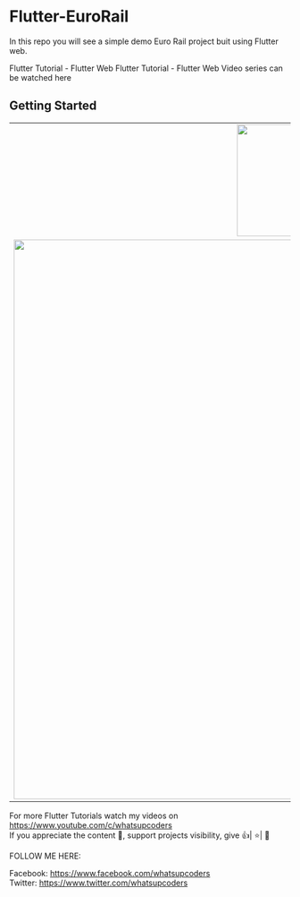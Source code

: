# Flutter-EuroRail
In this repo you will see a simple demo Euro Rail project buit using Flutter web.

Flutter Tutorial - Flutter Web
Flutter Tutorial - Flutter Web Video series can be watched here 

## Getting Started


<div style="text-align: center">
    <table>
        <tr>
            <td style="text-align: center">
                    <img src="https://github.com/whatsupcoders/Flutter-EuroRail/blob/master/flutter_euro_rail_web/assets/small.PNG" width="200"/>
            </td>            
            <td style="text-align: center">              
                     <img src="https://github.com/whatsupcoders/Flutter-EuroRail/blob/master/flutter_euro_rail_web/assets/large.PNG" width="200"/>
            </td>
            <td style="text-align: center">
                    <img src="https://github.com/whatsupcoders/Flutter-EuroRail/blob/master/flutter_euro_rail_web/assets/medium.PNG" width="200"/>
          </td>
           <td style="text-align: center">
                    <img src="https://github.com/whatsupcoders/Flutter-EuroRail/blob/master/flutter_euro_rail_web/assets/Screenshot_1561065630.png" width="200"/>
          </td>
        </tr>
        <tr>
         <td style="text-align: center">
           <img src="https://github.com/whatsupcoders/Flutter-EuroRail/blob/master/flutter_euro_rail_web/assets/Flutter_web_gif.gif" width="1000" heigth="600"/>
        </td>
        </tr>
  </table>
  </div>
  
For more Flutter Tutorials watch my videos on https://www.youtube.com/c/whatsupcoders <br />
If you appreciate the content 📖, support projects visibility, give 👍| ⭐| 👏

FOLLOW ME HERE:

Facebook: https://www.facebook.com/whatsupcoders <br />
Twitter: https://www.twitter.com/whatsupcoders
